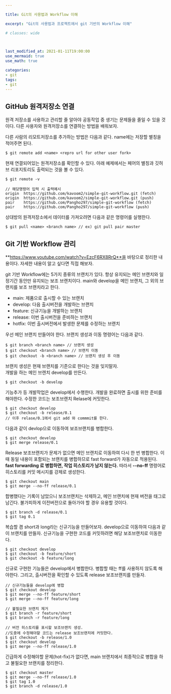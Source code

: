 ```yaml
---

title: Git의 사용법과 Workflow 이해

excerpt: "Git의 사용법과 프로젝트에서 git 기반의 Workflow 이해"

# classes: wide

  

last_modified_at: 2021-01-11T19:00:00
use_mermaid: true
use_math: true

categories:
- git
tags:
- git
---
```

## GitHub 원격저장소 연결
원격 저장소를 사용하고 관리할 줄 알아야 공동작업 중 생기는 문제들을 줄일 수 있을 것이다. 다른 사용자와 원격저장소를 연결하는 방법을 배워보자.    
    
    
다른 사람의 리모트저장소를 추가하는 방법은 다음과 같다. name에는 저장할 별칭을 적어주면 된다.
````
$ git remote add <name> <repro url for other user fork>
````
현재 연결되어있는 원격저장소를 확인할 수 있다. 아래 예제에서는 페어의 별칭과 깃허브 리포지토리도 출력되는 것을 볼 수 있다.
````
$ git remote -v

// 해당명령어 입력 시 출력예시
origin	https://github.com/kavoom2/simple-git-workflow.git (fetch)
origin	https://github.com/kavoom2/simple-git-workflow.git (push)
pair	https://github.com/Pangho297/simple-git-workflow (fetch)
pair	https://github.com/Pangho297/simple-git-workflow (push)
````
상대방의 원격저장소에서 데이터를 가져오려면 다음과 같은 명령어를 실행한다.
````
$ git pull <name> <branch name> // ex) git pull pair master
````











## Git 기반 Workflow 관리
**https://www.youtube.com/watch?v=EzcF6RX8RrQ**을 바탕으로 정리한 내용이다. 자세한 내용이 알고 싶다면 직접 해보자.


git 기반 Workflow에는 5가지 종류의 브랜치가 있다. 항상 유지되는 메인 브랜치와 일정기간 동안만 유지되는 보조 브랜치이다. main와 develop을 메인 브랜치, 그 외의 브랜치를 보조 브랜치라고 한다.

* main: 제품으로 출시할 수 있는 브랜치
* develop: 다음 출시버전을 개발하는 브랜치
* feature: 신규기능을 개발하는 브랜치
* release: 이번 출시버전을 준비하는 브랜치
* hotfix: 이번 출시버전에서 발생한 문제를 수정하는 브랜치



우선 메인 브랜치 만들어야 한다. 브랜치 생성과 이동 명령어는 다음과 같다.
````
$ git branch <branch name> // 브랜치 생성
$ git checkout <branch name> // 브랜치 이동
$ git checkout -b <branch name> // 브랜치 생성 후 이동
````

브랜치 생성은 현재 브랜치를 기준으로 한다는 것을 잊지말자.    
개발을 하는 메인 브렌치 develop를 만든다.
````
$ git checkout -b develop
````
기능추가 등 개발작업은 develop에서 수행한다. 개발을 완료하면 출시를 위한 준비를 해야한다. 수정한 코드는 보조브랜치 Relase에 커밋한다.
````
$ git checkout develop
$ git checkout -b release/0.1
// 이후 relase/0.1에서 git add 와 commmit를 한다.
````

다음과 같이 devlop으로 이동하여 보조브랜치를 병합한다.
````
$ git checkout develop
$ git merge release/0.1 
````
Release 보조브랜치가 문제가 없으면 메인 브랜치로 이동하여 다시 한 번 병합한다. 이 때 동일 내용이 포함되는 브랜치를 병합하므로 fast forward가 자동으로 적용된다. **fast forwarding 로 병합하면, 작업 히스토리가 남지 않는다.** 따라서 **--no-ff** 명령어로 히스토리를 커밋 메시지를 강제로 생성한다.
````
$ git checkout main
$ git merge --no-ff release/0.1
````
합병했다는 기록이 남았으니 보조브랜치는 삭제하고, 메인 브랜치에 현재 버전을 태그로 남긴다. 불가피하게 이전버전으로 돌아가야 할 경우 유용할 것이다.
````
$ git branch -d release/0.1
$ git tag 0.1
````



복습할 겸 short과 long라는 신규기능을 만들어보자. develop으로 이동하여 다음과 같이 브랜치를 만들자. 신규기능을 구현한 코드를 커밋하려면 해당 보조브랜치로 이동한다.

````
$ git checkout develop
$ git checkout -b feature/short
$ git checkout -b feature/long
````

신규로 구현한 기능들은 develop에서 병합한다. 병합할 때는 ff를 사용하지 않도록 해야한다. 그리고, 출시버전을 확인할 수 있도록 release 보조브랜치를 만들자.

````
// 신규기능들을 develop에 병합
$ git checkout develop
$ git merge --no-ff feature/short
$ git merge --no-ff feature/long

// 불필요한 브랜치 제거
$ git branch -r feature/short
$ git branch -r feature/long

// 버전 히스토리를 표시할 보조브랜치 생성.
//도중에 수정해야할 코드는 release 보조브랜치에 커밋한다.
$ git checkout -b release/1.0
$ git checkout develop
$ git merge --no-ff release/1.0
````
긴급하게 수정해야할 문제(hot-fix)가 없다면, main 브랜치에서 최종적으로 병합을 하고 불필요한 브랜치를 정리한다.

````
$ git checkout master
$ git merge --no-ff release/1.0
$ git tag 1.0
$ git branch -d release/1.0
````